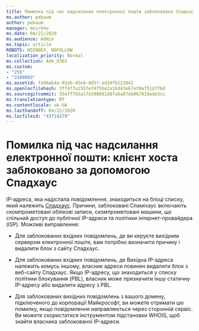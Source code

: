 ```yaml
---
title: Помилка під час надсилання електронної пошти заблоковано Спадхаус
ms.author: pebaum
author: pebaum
manager: mnirkhe
ms.date: 04/21/2020
ms.audience: Admin
ms.topic: article
ROBOTS: NOINDEX, NOFOLLOW
localization_priority: Normal
ms.collection: Adm_O365
ms.custom:
- "255"
- "3100003"
ms.assetid: fa98ab4a-92eb-45e9-8d57-ad10fb123042
ms.openlocfilehash: 3ff4f7a155fe74f5b42a1bd43e67ef0a751d7fbd
ms.sourcegitcommit: 55eff703a17e500681d8fa6a87eb067019ade3cc
ms.translationtype: MT
ms.contentlocale: uk-UA
ms.lasthandoff: 04/22/2020
ms.locfileid: "43714279"
---
```

# <a name="error-sending-email-client-host-blocked-using-spamhaus"></a>Помилка під час надсилання електронної пошти: клієнт хоста заблоковано за допомогою Спадхаус

IP-адреса, яка надіслала повідомлення, знаходиться на блоці списку, який належить [Спадхаус](https://go.microsoft.com/fwlink/p/?linkid=123245). Причини, заблоковані Спаміхаус включають скомпрометовані облікові записи, скомпрометовані машини, що спільний доступ до публічної IP-адреси та політики інтернет-провайдера (ISP). Можливі виправлення:
  
- Для заблокованих вхідних повідомлень, де ви керуєте вихідним сервером електронної пошти, вам потрібно визначити причину і видалити блок з сайту Спадхаус.

- Для заблокованих вхідних повідомлень, де Вихідна IP-адреса належить комусь іншому, власник адреси повинен видалити блок з веб-сайту Спадхаус. Якщо IP-адресу, що знаходиться у списку політики блокування (PBL), власник може призначити іншу статичну IP-адресу або видалити адресу з PBL.

- Для заблокованих вихідних повідомлень з вашого домену, підключеного до корпорації Майкрософт, ви можете отримати цю помилку, якщо повідомлення направляються через сторонній сервіс. Ви можете скористатися інструментом підстановки WHOIS, щоб знайти власника заблокованої IP-адреси.
